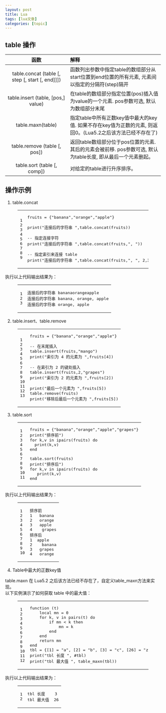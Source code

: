 ```yaml
---
layout: post
title: Lua 
tags: [lua文章]
categories: [topic]
---
```

<h2 id="table-操作"><a href="#table-操作" class="headerlink" title="table 操作"></a>table 操作</h2><table>
<thead>
<tr>
<th align="center">函数</th>
<th align="left">解释</th>
</tr>
</thead>
<tbody><tr>
<td align="center">table.concat (table [, step [, start [, end]]])</td>
<td align="left">函数列出参数中指定table的数组部分从start位置到end位置的所有元素, 元素间以指定的分隔符(step)隔开</td>
</tr>
<tr>
<td align="center">table.insert (table, [pos,] value)</td>
<td align="left">在table的数组部分指定位置(pos)插入值为value的一个元素. pos参数可选, 默认为数组部分末尾</td>
</tr>
<tr>
<td align="center">table.maxn(table)</td>
<td align="left">指定table中所有正数key值中最大的key值. 如果不存在key值为正数的元素, 则返回0。(Lua5.2之后该方法已经不存在了)</td>
</tr>
<tr>
<td align="center">table.remove (table [, pos])</td>
<td align="left">返回table数组部分位于pos位置的元素. 其后的元素会被前移. pos参数可选, 默认为table长度, 即从最后一个元素删起。</td>
</tr>
<tr>
<td align="center">table.sort (table [, comp])</td>
<td align="left">对给定的table进行升序排序。</td>
</tr>
</tbody></table>
<h2 id="操作示例"><a href="#操作示例" class="headerlink" title="操作示例"></a>操作示例</h2><ol>
<li>table.concat</li>
</ol>
<figure class="highlight lua"><table><tbody><tr><td class="gutter"><pre><span class="line">1</span><br/><span class="line">2</span><br/><span class="line">3</span><br/><span class="line">4</span><br/><span class="line">5</span><br/><span class="line">6</span><br/><span class="line">7</span><br/><span class="line">8</span><br/><span class="line">9</span><br/></pre></td><td class="code"><pre><span class="line">fruits = {<span class="string">&#34;banana&#34;</span>,<span class="string">&#34;orange&#34;</span>,<span class="string">&#34;apple&#34;</span>}</span><br/><span class="line"></span><br/><span class="line"><span class="built_in">print</span>(<span class="string">&#34;连接后的字符串 &#34;</span>,<span class="built_in">table</span>.<span class="built_in">concat</span>(fruits))</span><br/><span class="line"></span><br/><span class="line"><span class="comment">-- 指定连接字符</span></span><br/><span class="line"><span class="built_in">print</span>(<span class="string">&#34;连接后的字符串 &#34;</span>,<span class="built_in">table</span>.<span class="built_in">concat</span>(fruits,<span class="string">&#34;, &#34;</span>))</span><br/><span class="line"></span><br/><span class="line"><span class="comment">-- 指定索引来连接 table</span></span><br/><span class="line"><span class="built_in">print</span>(<span class="string">&#34;连接后的字符串 &#34;</span>,<span class="built_in">table</span>.<span class="built_in">concat</span>(fruits,<span class="string">&#34;, &#34;</span>, <span class="number">2</span>,<span class="number">3</span>))</span><br/></pre></td></tr></tbody></table></figure>

<p>执行以上代码输出结果为：</p>
<figure class="highlight lua"><table><tbody><tr><td class="gutter"><pre><span class="line">1</span><br/><span class="line">2</span><br/><span class="line">3</span><br/></pre></td><td class="code"><pre><span class="line">连接后的字符串 bananaorangeapple</span><br/><span class="line">连接后的字符串 banana, orange, apple</span><br/><span class="line">连接后的字符串 orange, apple</span><br/></pre></td></tr></tbody></table></figure>

<ol start="2">
<li>table.insert、table.remove</li>
</ol>
<figure class="highlight lua"><table><tbody><tr><td class="gutter"><pre><span class="line">1</span><br/><span class="line">2</span><br/><span class="line">3</span><br/><span class="line">4</span><br/><span class="line">5</span><br/><span class="line">6</span><br/><span class="line">7</span><br/><span class="line">8</span><br/><span class="line">9</span><br/><span class="line">10</span><br/><span class="line">11</span><br/><span class="line">12</span><br/><span class="line">13</span><br/></pre></td><td class="code"><pre><span class="line">fruits = {<span class="string">&#34;banana&#34;</span>,<span class="string">&#34;orange&#34;</span>,<span class="string">&#34;apple&#34;</span>}</span><br/><span class="line"></span><br/><span class="line"><span class="comment">-- 在末尾插入</span></span><br/><span class="line"><span class="built_in">table</span>.<span class="built_in">insert</span>(fruits,<span class="string">&#34;mango&#34;</span>)</span><br/><span class="line"><span class="built_in">print</span>(<span class="string">&#34;索引为 4 的元素为 &#34;</span>,fruits[<span class="number">4</span>])</span><br/><span class="line"></span><br/><span class="line"><span class="comment">-- 在索引为 2 的键处插入</span></span><br/><span class="line"><span class="built_in">table</span>.<span class="built_in">insert</span>(fruits,<span class="number">2</span>,<span class="string">&#34;grapes&#34;</span>)</span><br/><span class="line"><span class="built_in">print</span>(<span class="string">&#34;索引为 2 的元素为 &#34;</span>,fruits[<span class="number">2</span>])</span><br/><span class="line"></span><br/><span class="line"><span class="built_in">print</span>(<span class="string">&#34;最后一个元素为 &#34;</span>,fruits[<span class="number">5</span>])</span><br/><span class="line"><span class="built_in">table</span>.<span class="built_in">remove</span>(fruits)</span><br/><span class="line"><span class="built_in">print</span>(<span class="string">&#34;移除后最后一个元素为 &#34;</span>,fruits[<span class="number">5</span>])</span><br/></pre></td></tr></tbody></table></figure>

<ol start="3">
<li>table.sort</li>
</ol>
<figure class="highlight lua"><table><tbody><tr><td class="gutter"><pre><span class="line">1</span><br/><span class="line">2</span><br/><span class="line">3</span><br/><span class="line">4</span><br/><span class="line">5</span><br/><span class="line">6</span><br/><span class="line">7</span><br/><span class="line">8</span><br/><span class="line">9</span><br/><span class="line">10</span><br/><span class="line">11</span><br/></pre></td><td class="code"><pre><span class="line">fruits = {<span class="string">&#34;banana&#34;</span>,<span class="string">&#34;orange&#34;</span>,<span class="string">&#34;apple&#34;</span>,<span class="string">&#34;grapes&#34;</span>}</span><br/><span class="line"><span class="built_in">print</span>(<span class="string">&#34;排序前&#34;</span>)</span><br/><span class="line"><span class="keyword">for</span> k,v <span class="keyword">in</span> <span class="built_in">ipairs</span>(fruits) <span class="keyword">do</span></span><br/><span class="line">  <span class="built_in">print</span>(k,v)</span><br/><span class="line"><span class="keyword">end</span></span><br/><span class="line"></span><br/><span class="line"><span class="built_in">table</span>.<span class="built_in">sort</span>(fruits)</span><br/><span class="line"><span class="built_in">print</span>(<span class="string">&#34;排序后&#34;</span>)</span><br/><span class="line"><span class="keyword">for</span> k,v <span class="keyword">in</span> <span class="built_in">ipairs</span>(fruits) <span class="keyword">do</span></span><br/><span class="line">   <span class="built_in">print</span>(k,v)</span><br/><span class="line"><span class="keyword">end</span></span><br/></pre></td></tr></tbody></table></figure>

<p>执行以上代码输出结果为：</p>
<figure class="highlight lua"><table><tbody><tr><td class="gutter"><pre><span class="line">1</span><br/><span class="line">2</span><br/><span class="line">3</span><br/><span class="line">4</span><br/><span class="line">5</span><br/><span class="line">6</span><br/><span class="line">7</span><br/><span class="line">8</span><br/><span class="line">9</span><br/><span class="line">10</span><br/></pre></td><td class="code"><pre><span class="line">排序前</span><br/><span class="line"><span class="number">1</span>   banana</span><br/><span class="line"><span class="number">2</span>   orange</span><br/><span class="line"><span class="number">3</span>   apple</span><br/><span class="line"><span class="number">4</span>    grapes</span><br/><span class="line">排序后</span><br/><span class="line"><span class="number">1</span>  apple</span><br/><span class="line"><span class="number">2</span>    banana</span><br/><span class="line"><span class="number">3</span>   grapes</span><br/><span class="line"><span class="number">4</span>   orange</span><br/></pre></td></tr></tbody></table></figure>

<ol start="4">
<li>Table中最大的正数key值</li>
</ol>
<p>table.maxn 在 Lua5.2 之后该方法已经不存在了，自定义table_maxn方法来实现。<br/>以下实例演示了如何获取 table 中的最大值：</p>
<figure class="highlight lua"><table><tbody><tr><td class="gutter"><pre><span class="line">1</span><br/><span class="line">2</span><br/><span class="line">3</span><br/><span class="line">4</span><br/><span class="line">5</span><br/><span class="line">6</span><br/><span class="line">7</span><br/><span class="line">8</span><br/><span class="line">9</span><br/><span class="line">10</span><br/><span class="line">11</span><br/><span class="line">12</span><br/></pre></td><td class="code"><pre><span class="line"><span class="function"><span class="keyword">function</span> <span class="params">(t)</span></span></span><br/><span class="line">    <span class="keyword">local</span> mn = <span class="number">0</span></span><br/><span class="line">    <span class="keyword">for</span> k, v <span class="keyword">in</span> <span class="built_in">pairs</span>(t) <span class="keyword">do</span></span><br/><span class="line">        <span class="keyword">if</span> mn &lt; k <span class="keyword">then</span></span><br/><span class="line">            mn = k</span><br/><span class="line">        <span class="keyword">end</span></span><br/><span class="line">    <span class="keyword">end</span></span><br/><span class="line">    <span class="keyword">return</span> mn</span><br/><span class="line"><span class="keyword">end</span></span><br/><span class="line">tbl = {[<span class="number">1</span>] = <span class="string">&#34;a&#34;</span>, [<span class="number">2</span>] = <span class="string">&#34;b&#34;</span>, [<span class="number">3</span>] = <span class="string">&#34;c&#34;</span>, [<span class="number">26</span>] = <span class="string">&#34;z&#34;</span>}</span><br/><span class="line"><span class="built_in">print</span>(<span class="string">&#34;tbl 长度 &#34;</span>, #tbl)</span><br/><span class="line"><span class="built_in">print</span>(<span class="string">&#34;tbl 最大值 &#34;</span>, table_maxn(tbl))</span><br/></pre></td></tr></tbody></table></figure>

<p>执行以上代码输出结果为：</p>
<figure class="highlight lua"><table><tbody><tr><td class="gutter"><pre><span class="line">1</span><br/><span class="line">2</span><br/></pre></td><td class="code"><pre><span class="line">tbl 长度    <span class="number">3</span></span><br/><span class="line">tbl 最大值  <span class="number">26</span></span><br/></pre></td></tr></tbody></table></figure>
